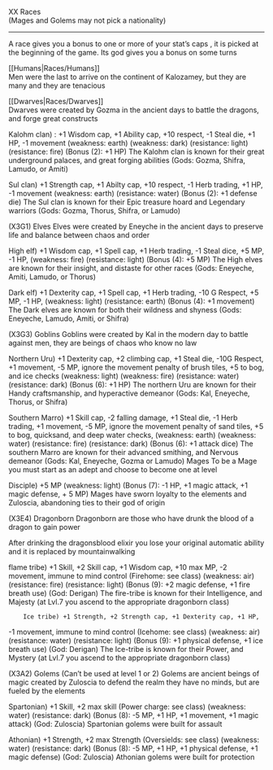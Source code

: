 XX Races   
(Mages and Golems may not pick a nationality)

---

A race gives you a bonus to one or more of your stat’s caps , it is picked at the beginning of the game. Its god gives you a bonus on some turns

[[Humans|Races/Humans]]  
Men were the last to arrive on the continent of Kalozamey, but they are many and they are tenacious  

[[Dwarves|Races/Dwarves]]  
Dwarves were created by Gozma in the ancient days to battle the dragons, and forge great constructs  

Kalohm clan) : +1 Wisdom cap, +1 Ability cap, +10 respect, -1 Steal die, +1 HP, -1 movement (weakness: earth) (weakness: dark) (resistance: light) (resistance: fire) (Bonus (2): +1 HP) The Kalohm clan is known for their great underground palaces, and great forging abilities (Gods: Gozma, Shifra, Lamudo, or Amiti)

Sul clan) +1 Strength cap, +1 Abilty cap, +10 respect, -1 Herb trading, +1 HP, -1 movement (weakness: earth) (resistance: water) 
(Bonus (2): +1 defense die) The Sul clan is known for their Epic treasure hoard and Legendary warriors (Gods: Gozma, Thorus, Shifra, or Lamudo)

(X3G1) Elves
Elves were created by Eneyche in the ancient days to preserve life and balance between chaos and order

High elf) +1 Wisdom cap, +1 Spell cap, +1 Herb trading, -1 Steal dice, +5 MP, -1 HP, (weakness: fire) (resistance: light) (Bonus (4): +5 MP) The High elves are known for their insight, and distaste for other races (Gods: Eneyeche, Amiti, Lamudo, or Thorus)

Dark elf) +1 Dexterity cap, +1 Spell cap, +1 Herb trading, -10 G Respect, +5 MP, -1 HP, (weakness: light) (resistance: earth) 
(Bonus (4): +1 movement) The Dark elves are known for both their wildness and shyness (Gods: Eneyeche, Lamudo, Amiti, or Shifra)

(X3G3) Goblins
Goblins were created by Kal in the modern day to battle against men, they are beings of chaos who know no law

Northern Uru) +1 Dexterity cap, +2 climbing cap, +1 Steal die, -10G Respect, +1 movement, -5 MP, ignore the movement penalty of brush tiles, +5 to bog, and ice checks (weakness: light) (weakness: fire) (resistance: water) 
(resistance: dark) (Bonus (6): +1 HP) The northern Uru are known for their Handy craftsmanship, and hyperactive demeanor (Gods: Kal, Eneyeche, Thorus, or Shifra)

Southern Marro) +1 Skill cap, -2 falling damage, +1 Steal die, -1 Herb trading, +1 movement, -5 MP, ignore the movement penalty of sand tiles, +5 to bog, quicksand, and deep water checks, (weakness: earth) (weakness: water) (resistance: fire) (resistance: dark) (Bonus (6): +1 attack dice) The southern Marro are known for their advanced smithing, and Nervous demeanor (Gods: Kal, Eneyeche, Gozma or Lamudo)
Mages
 To be a Mage you must start as an adept and choose to become one at level

Disciple) +5 MP (weakness: light) (Bonus (7): -1 HP, +1 magic attack, +1 magic defense, + 5 MP) Mages have sworn loyalty to the elements and Zuloscia, abandoning ties to their god of origin

(X3E4) Dragonborn
Dragonborn are those who have drunk the blood of a dragon to gain power

After drinking the dragonsblood elixir you lose your original automatic ability and it is replaced by mountainwalking 

flame tribe) +1 Skill, +2 Skill cap, +1 Wisdom cap, +10 max MP, -2 movement, immune to mind control (Firehome: see class) (weakness: air) (resistance: fire) (resistance: light) (Bonus (9): +2 magic defense, +1 fire breath use) (God: Derigan) The fire-tribe is known for their Intelligence, and Majesty (at Lvl.7 you ascend to the appropriate dragonborn class)

		Ice tribe) +1 Strength, +2 Strength cap, +1 Dexterity cap, +1 HP,
-1 movement, immune to mind control (Icehome: see class) (weakness: air) (resistance: water) (resistance: light) (Bonus (9): +1 physical defense, +1 ice breath use) (God: Derigan) The Ice-tribe is known for their Power, and Mystery (at Lvl.7 you ascend to the appropriate dragonborn class)

(X3A2) Golems (Can’t be used at level 1 or 2)
Golems are ancient beings of magic created by Zuloscia to defend the realm they have no minds, but are fueled by the elements

Spartonian) +1 Skill, +2 max skill (Power charge: see class) (weakness: water) (resistance: dark) (Bonus (8): -5 MP, +1 HP, +1 movement, +1 magic attack) (God: Zuloscia) Spartonian golems were built for assault

Athonian) +1 Strength, +2 max Strength (Oversields: see class) (weakness: water) (resistance: dark) (Bonus (8): -5 MP, +1 HP, +1 physical defense, +1 magic defense) (God: Zuloscia) Athonian golems were built for protection
